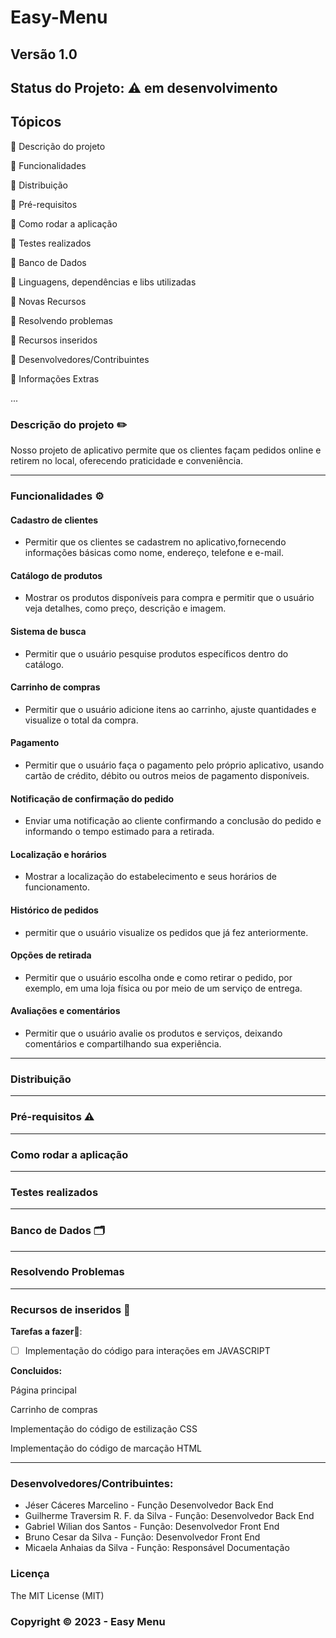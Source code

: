 # Easy-Menu
## Versão 1.0
## Status do Projeto: ⚠️ em desenvolvimento 
## Tópicos

🔹 Descrição do projeto

🔹 Funcionalidades

🔹 Distribuição

🔹 Pré-requisitos

🔹 Como rodar a aplicação

🔹 Testes realizados

🔹 Banco de Dados

🔹 Linguagens, dependências e libs utilizadas

🔹 Novas Recursos

🔹 Resolvendo problemas

🔹 Recursos inseridos

🔹 Desenvolvedores/Contribuintes

🔹 Informações Extras

...


### Descrição do projeto ✏️

Nosso projeto de aplicativo permite que os clientes façam pedidos online e retirem no local, oferecendo praticidade e conveniência.

---
### Funcionalidades ⚙️

#### Cadastro de clientes 
- Permitir que os clientes se cadastrem no aplicativo,fornecendo informações básicas como nome, endereço, telefone e e-mail.
#### Catálogo de produtos
- Mostrar os produtos disponíveis para compra e permitir que o usuário veja detalhes, como preço, descrição e imagem.
#### Sistema de busca
- Permitir que o usuário pesquise produtos específicos dentro do catálogo.
#### Carrinho de compras
- Permitir que o usuário adicione itens ao carrinho, ajuste quantidades e visualize o total da compra.
#### Pagamento
- Permitir que o usuário faça o pagamento pelo próprio aplicativo, usando cartão de crédito, débito ou outros meios de pagamento disponíveis.
#### Notificação de confirmação do pedido
- Enviar uma notificação ao cliente confirmando a conclusão do pedido e informando o tempo estimado para a retirada.
#### Localização e horários
- Mostrar a localização do estabelecimento e seus horários de funcionamento.
#### Histórico de pedidos 
- permitir que o usuário visualize os pedidos que já fez anteriormente.
#### Opções de retirada
- Permitir que o usuário escolha onde e como retirar o pedido, por exemplo, em uma loja física ou por meio de um serviço de entrega.
#### Avaliações e comentários
- Permitir que o usuário avalie os produtos e serviços, deixando comentários e compartilhando sua experiência.
---
### Distribuição
---
### Pré-requisitos ⚠️
---
### Como rodar a aplicação
---
### Testes realizados
---
### Banco de Dados 🗂️
---
### Resolvendo Problemas
---
### Recursos de inseridos 🧰

**Tarefas a fazer📝**:

- [ ] Implementação do código para interações em JAVASCRIPT


**Concluidos:**

 Página principal
 
 Carrinho de compras
 
 Implementação do código de estilização CSS
 
 Implementação do código de marcação HTML

---

### Desenvolvedores/Contribuintes:
- Jéser Cáceres Marcelino - Função Desenvolvedor Back End
- Guilherme Traversim R. F. da Silva - Função: Desenvolvedor Back End
- Gabriel Wilian dos Santos - Função: Desenvolvedor Front End
- Bruno Cesar da Silva - Função: Desenvolvedor Front End
- Micaela Anhaias da Silva - Função: Responsável Documentação

### Licença
The MIT License (MIT)

### Copyright ©️ 2023 - Easy Menu


 
